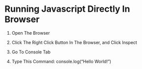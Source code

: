 # Running Javascript Directly In Browser

1. Open The Browser

2. Click The Right Click Button In The Browser, and Click Inspect

3. Go To Console Tab

4. Type This Command: console.log(“Hello World!”)

